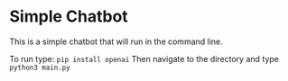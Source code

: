 # Simple Chatbot
This is a simple chatbot that will run in the command line.

To run type: `pip install openai`
Then navigate to the directory and type `python3 main.py`
